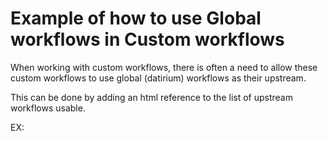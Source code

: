 # Example of how to use Global workflows in Custom workflows

When working with custom workflows, there is often a need to allow these custom workflows to use  global (datirium) workflows as their upstream.

This can be done by adding an html reference to the list of upstream workflows usable.

EX:

```


```